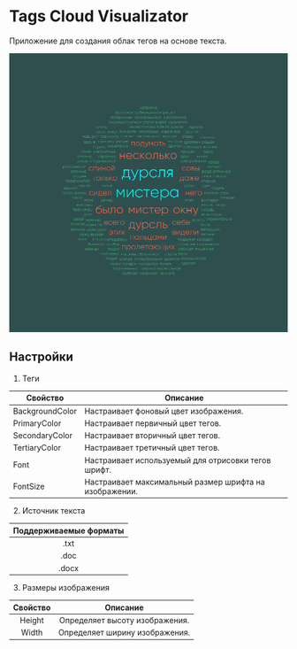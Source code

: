 ﻿# Tags Cloud Visualizator

Приложение для создания облак тегов на основе текста.

![tagcloudsample](layoutImages/sample.png)

## Настройки

1. Теги

| Свойство        | Описание                                               |
|-----------------|--------------------------------------------------------|
| BackgroundColor | Настраивает фоновый цвет изображения.                  |
| PrimaryColor    | Настраивает первичный цвет тегов.                      |
| SecondaryColor  | Настраивает вторичный цвет тегов.                      |
| TertiaryColor   | Настраивает третичный цвет тегов.                      |
| Font            | Настраивает используемый для отрисовки тегов шрифт.    |
| FontSize        | Настраивает максимальный размер шрифта на изображении. |

2. Источник текста

| Поддерживаемые форматы |
|:----------------------:|
|          .txt          |
|          .doc          |
|          .docx         |

3. Размеры изображения

| Свойство |            Описание            |
|:--------:|:------------------------------:|
|  Height  | Определяет высоту изображения. |
|   Width  | Определяет ширину изображения. |
